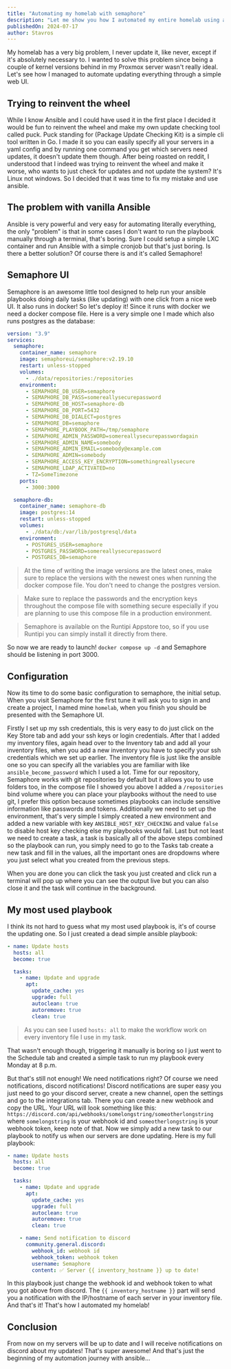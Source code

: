 ```yaml
---
title: "Automating my homelab with semaphore"
description: "Let me show you how I automated my entire homelab using ansible and semaphore."
publishedOn: 2024-07-17
author: Stavros
---
```


My homelab has a very big problem, I never update it, like never, except if it's absolutely necessary to. I wanted to solve this problem since being a couple of kernel versions behind in my Proxmox server wasn't really ideal. Let's see how I managed to automate updating everything through a simple web UI.

## Trying to reinvent the wheel

While I know Ansible and I could have used it in the first place I decided it would be fun to reinvent the wheel and make my own update checking tool called puck. Puck standing for (Package Update Checking Kit) is a simple cli tool written in Go. I made it so you can easily specify all your servers in a yaml config and by running one command you get which servers need updates, it doesn't update them though. After being roasted on reddit, I understood that I indeed was trying to reinvent the wheel and make it worse, who wants to just check for updates and not update the system? It's Linux not windows. So I decided that it was time to fix my mistake and use ansible.

## The problem with vanilla Ansible

Ansible is very powerful and very easy for automating literally everything, the only "problem" is that in some cases I don't want to run the playbook manually through a terminal, that's boring. Sure I could setup a simple LXC container and run Ansible with a simple cronjob but that's just boring. Is there a better solution? Of course there is and it's called Semaphore!

## Semaphore UI

Semaphore is an awesome little tool designed to help run your ansible playbooks doing daily tasks (like updating) with one click from a nice web UI. It also runs in docker! So let's deploy it! Since it runs with docker we need a docker compose file. Here is a very simple one I made which also runs postgres as the database:

```yaml
version: "3.9"
services:
  semaphore:
    container_name: semaphore
    image: semaphoreui/semaphore:v2.19.10
    restart: unless-stopped
    volumes:
      - ./data/repositories:/repositories
    environment:
      - SEMAPHORE_DB_USER=semaphore
      - SEMAPHORE_DB_PASS=somereallysecurepassword
      - SEMAPHORE_DB_HOST=semaphore-db
      - SEMAPHORE_DB_PORT=5432
      - SEMAPHORE_DB_DIALECT=postgres
      - SEMAPHORE_DB=semaphore
      - SEMAPHORE_PLAYBOOK_PATH=/tmp/semaphore
      - SEMAPHORE_ADMIN_PASSWORD=somereallysecurepasswordagain
      - SEMAPHORE_ADMIN_NAME=somebody
      - SEMAPHORE_ADMIN_EMAIL=somebody@example.com
      - SEMAPHORE_ADMIN=somebody
      - SEMAPHORE_ACCESS_KEY_ENCRYPTION=somethingreallysecure
      - SEMAPHORE_LDAP_ACTIVATED=no
      - TZ=SomeTimezone
    ports:
      - 3000:3000

  semaphore-db:
    container_name: semaphore-db
    image: postgres:14
    restart: unless-stopped
    volumes:
      - ./data/db:/var/lib/postgresql/data
    environment:
      - POSTGRES_USER=semaphore
      - POSTGRES_PASSWORD=somereallysecurepassword
      - POSTGRES_DB=semaphore
```

> At the time of writing the image versions are the latest ones, make sure to replace the versions with the newest ones when running the docker compose file. You don't need to change the postgres version.

> Make sure to replace the passwords and the encryption keys throughout the compose file with something secure especially if you are planning to use this compose file in a production environment.

> Semaphore is available on the Runtipi Appstore too, so if you use Runtipi you can simply install it directly from there.

So now we are ready to launch! `docker compose up -d` and Semaphore should be listening in port 3000.

## Configuration

Now its time to do some basic configuration to semaphore, the initial setup. When you visit Semaphore for the first tune it will ask you to sign in and create a project, I named mine `homelab`, when you finish you should be presented with the Semaphore UI.

Firstly I set up my ssh credentials, this is very easy to do just click on the Key Store tab and add your ssh keys or login credentials. After that I added my inventory files, again head over to the Inventory tab and add all your inventory files, when you add a new inventory you have to specify your ssh credentials which we set up earlier. The inventory file is just like the ansible one so you can specify all the variables you are familiar with like `ansible_become_password` which I used a lot. Time for our repository, Semaphore works with git repositories by default but it allows you to use folders too, in the compose file I showed you above I added a `/repositories` bind volume where you can place your playbooks without the need to use git, I prefer this option because sometimes playbooks can include sensitive information like passwords and tokens. Additionally we need to set up the environment, that's very simple I simply created a new environment and added a new variable with key `ANSIBLE_HOST_KEY_CHECKING` and value `false` to disable host key checking else my playbooks would fail. Last but not least we need to create a task, a task is basically all of the above steps combined so the playbook can run, you simply need to go to the Tasks tab create a new task and fill in the values, all the important ones are dropdowns where you just select what you created from the previous steps.

When you are done you can click the task you just created and click run a terminal will pop up where you can see the output live but you can also close it and the task will continue in the background.

## My most used playbook

I think its not hard to guess what my most used playbook is, it's of course the updating one. So I just created a dead simple ansible playbook:

```yaml
- name: Update hosts
  hosts: all
  become: true

  tasks:
    - name: Update and upgrade
      apt:
        update_cache: yes
        upgrade: full
        autoclean: true
        autoremove: true
        clean: true
```

> As you can see I used `hosts: all` to make the workflow work on every inventory file I use in my task.

That wasn't enough though, triggering it manually is boring so I just went to the Schedule tab and created a simple task to run my playbook every Monday at 8 p.m.

But that's still not enough! We need notifications right? Of course we need notifications, discord notifications! Discord notifications are super easy you just need to go your discord server, create a new channel, open the settings and go to the integrations tab. There you can create a new webhook and copy the URL. Your URL will look something like this: `https://discord.com/api/webhooks/somelongstring/someotherlongstring` where `somelongstring` is your webhook id and `someotherlongstring` is your webhook token, keep note of that. Now we simply add a new task to our playbook to notify us when our servers are done updating. Here is my full playbook:

```yaml
- name: Update hosts
  hosts: all
  become: true

  tasks:
    - name: Update and upgrade
      apt:
        update_cache: yes
        upgrade: full
        autoclean: true
        autoremove: true
        clean: true

    - name: Send notification to discord
      community.general.discord:
        webhook_id: webhook id
        webhook_token: webhook token
        username: Semaphore
        content: ✅ Server {{ inventory_hostname }} up to date!
```

In this playbook just change the webhook id and webhook token to what you got above from discord. The `{{ inventory_hostname }}` part will send you a notification with the IP/hostname of each server in your inventory file. And that's it! That's how I automated my homelab!

## Conclusion

From now on my servers will be up to date and I will receive notifications on discord about my updates! That's super awesome! And that's just the beginning of my automation journey with ansible...
